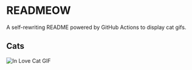 # READMEOW

A self-rewriting README powered by GitHub Actions to display cat gifs.

## Cats

![In Love Cat GIF](https://media3.giphy.com/media/v1.Y2lkPTlhY2QwMmRhemg2bm9xeXd0eWh3YzVjeHdzNXl5cnkwa3ZuZDQ4dm00ZG92YXR5ciZlcD12MV9naWZzX3NlYXJjaCZjdD1n/MDJ9IbxxvDUQM/200.gif)
